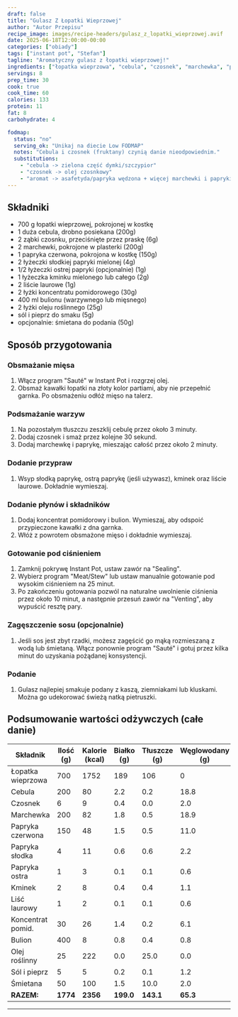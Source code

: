 ```yaml
---
draft: false
title: "Gulasz Z Łopatki Wieprzowej"
author: "Autor Przepisu"
recipe_image: images/recipe-headers/gulasz_z_lopatki_wieprzowej.avif
date: 2025-06-18T12:00:00-00:00
categories: ["obiady"]
tags: ["instant pot", "Stefan"]
tagline: "Aromatyczny gulasz z łopatki wieprzowej!"
ingredients: ["łopatka wieprzowa", "cebula", "czosnek", "marchewka", "papryka", "papryka słodka", "papryka ostra", "kminek", "liść laurowy", "koncentrat pomidorowy", "bulion", "olej"]
servings: 8
prep_time: 30
cook: true
cook_time: 60
calories: 133
protein: 11
fat: 8
carbohydrate: 4

fodmap:
  status: "no"
  serving_ok: "Unikaj na diecie Low FODMAP"
  notes: "Cebula i czosnek (fruktany) czynią danie nieodpowiednim."
  substitutions:
    - "cebula -> zielona część dymki/szczypior"
    - "czosnek -> olej czosnkowy"
    - "aromat -> asafetyda/papryka wędzona + więcej marchewki i papryki"
---
```


## Składniki
- 700 g łopatki wieprzowej, pokrojonej w kostkę
- 1 duża cebula, drobno posiekana (200g)
- 2 ząbki czosnku, przeciśnięte przez praskę (6g)
- 2 marchewki, pokrojone w plasterki (200g)
- 1 papryka czerwona, pokrojona w kostkę (150g)
- 2 łyżeczki słodkiej papryki mielonej (4g)
- 1/2 łyżeczki ostrej papryki (opcjonalnie) (1g)
- 1 łyżeczka kminku mielonego lub całego (2g)
- 2 liście laurowe (1g)
- 2 łyżki koncentratu pomidorowego (30g)
- 400 ml bulionu (warzywnego lub mięsnego)
- 2 łyżki oleju roślinnego (25g)
- sól i pieprz do smaku (5g)
- opcjonalnie: śmietana do podania (50g)

## Sposób przygotowania
### Obsmażanie mięsa
1. Włącz program "Sauté" w Instant Pot i rozgrzej olej.
2. Obsmaż kawałki łopatki na złoty kolor partiami, aby nie przepełnić garnka. Po obsmażeniu odłóż mięso na talerz.

### Podsmażanie warzyw
1. Na pozostałym tłuszczu zeszklij cebulę przez około 3 minuty.
2. Dodaj czosnek i smaż przez kolejne 30 sekund.
3. Dodaj marchewkę i paprykę, mieszając całość przez około 2 minuty.

### Dodanie przypraw
1. Wsyp słodką paprykę, ostrą paprykę (jeśli używasz), kminek oraz liście laurowe. Dokładnie wymieszaj.

### Dodanie płynów i składników
1. Dodaj koncentrat pomidorowy i bulion. Wymieszaj, aby odspoić przypieczone kawałki z dna garnka.
2. Włóż z powrotem obsmażone mięso i dokładnie wymieszaj.

### Gotowanie pod ciśnieniem
1. Zamknij pokrywę Instant Pot, ustaw zawór na "Sealing".
2. Wybierz program "Meat/Stew" lub ustaw manualnie gotowanie pod wysokim ciśnieniem na 25 minut.
3. Po zakończeniu gotowania pozwól na naturalne uwolnienie ciśnienia przez około 10 minut, a następnie przesuń zawór na "Venting", aby wypuścić resztę pary.

### Zagęszczenie sosu (opcjonalnie)
1. Jeśli sos jest zbyt rzadki, możesz zagęścić go mąką rozmieszaną z wodą lub śmietaną. Włącz ponownie program "Sauté" i gotuj przez kilka minut do uzyskania pożądanej konsystencji.

### Podanie
1. Gulasz najlepiej smakuje podany z kaszą, ziemniakami lub kluskami. Można go udekorować świeżą natką pietruszki.

## Podsumowanie wartości odżywczych (całe danie)

| Składnik         | Ilość (g) | Kalorie (kcal) | Białko (g) | Tłuszcze (g) | Węglowodany (g) |
|------------------|-----------|---------------|------------|--------------|-----------------|
| Łopatka wieprzowa| 700       | 1752          | 189        | 106          | 0               |
| Cebula           | 200       | 80            | 2.2        | 0.2          | 18.8            |
| Czosnek          | 6         | 9             | 0.4        | 0.0          | 2.0             |
| Marchewka        | 200       | 82            | 1.8        | 0.5          | 18.9            |
| Papryka czerwona | 150       | 48            | 1.5        | 0.5          | 11.0            |
| Papryka słodka   | 4         | 11            | 0.6        | 0.6          | 2.2             |
| Papryka ostra    | 1         | 3             | 0.1        | 0.1          | 0.6             |
| Kminek           | 2         | 8             | 0.4        | 0.4          | 1.1             |
| Liść laurowy     | 1         | 2             | 0.1        | 0.1          | 0.6             |
| Koncentrat pomid.| 30        | 26            | 1.4        | 0.2          | 6.1             |
| Bulion           | 400       | 8             | 0.8        | 0.4          | 0.8             |
| Olej roślinny    | 25        | 222           | 0.0        | 25.0         | 0.0             |
| Sól i pieprz     | 5         | 5             | 0.2        | 0.1          | 1.2             |
| Śmietana         | 50        | 100           | 1.5        | 10.0         | 2.0             |
| **RAZEM:**       | **1774**  | **2356**      | **199.0**  | **143.1**    | **65.3**        |

---